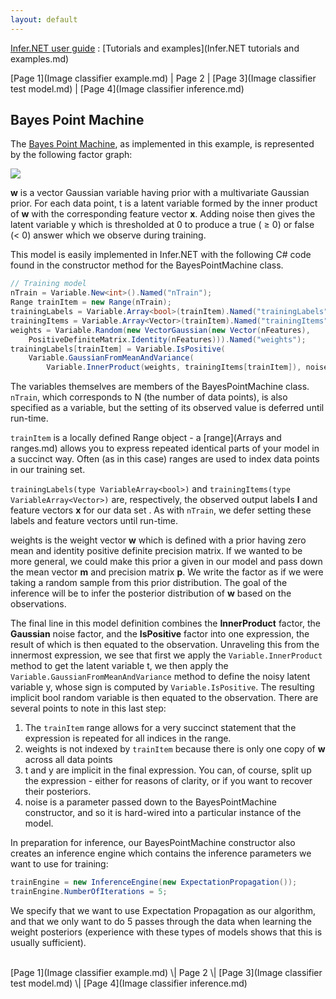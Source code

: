 ```yaml
---
layout: default 
--- 
```

[Infer.NET user guide](index.md) : [Tutorials and examples](Infer.NET tutorials and examples.md)

[Page 1](Image classifier example.md) \| Page 2 \| [Page 3](Image classifier test model.md) \| [Page 4](Image classifier inference.md)

## Bayes Point Machine

The [Bayes Point Machine](http://jmlr.org/papers/v1/herbrich01a.html), as implemented in this example, is represented by the following factor graph:

![](BayesPointMachine.png)

**w** is a vector Gaussian variable having prior with a multivariate Gaussian prior. For each data point, t is a latent variable formed by the inner product of **w** with the corresponding feature vector **x**. Adding noise then gives the latent variable y which is thresholded at 0 to produce a true ( ≥ 0) or false (< 0) answer which we observe during training.

This model is easily implemented in Infer.NET with the following C# code found in the constructor method for the BayesPointMachine class.

```csharp
// Training model  
nTrain = Variable.New<int>().Named("nTrain");  
Range trainItem = new Range(nTrain);  
trainingLabels = Variable.Array<bool>(trainItem).Named("trainingLabels");  
trainingItems = Variable.Array<Vector>(trainItem).Named("trainingItems");  
weights = Variable.Random(new VectorGaussian(new Vector(nFeatures),  
    PositiveDefiniteMatrix.Identity(nFeatures))).Named("weights");  
trainingLabels[trainItem] = Variable.IsPositive(  
    Variable.GaussianFromMeanAndVariance(  
        Variable.InnerProduct(weights, trainingItems[trainItem]), noise));
```

The variables themselves are members of the BayesPointMachine class. `nTrain`, which corresponds to N (the number of data points), is also specified as a variable, but the setting of its observed value is deferred until run-time.

`trainItem` is a locally defined Range object - a [range](Arrays and ranges.md) allows you to express repeated identical parts of your model in a succinct way. Often (as in this case) ranges are used to index data points in our training set.

`trainingLabels(type VariableArray<bool>)` and `trainingItems(type VariableArray<Vector>)` are, respectively, the observed output labels **l** and feature vectors **x** for our data set . As with `nTrain`, we defer setting these labels and feature vectors until run-time.

weights is the weight vector **w** which is defined with a prior having zero mean and identity positive definite precision matrix. If we wanted to be more general, we could make this prior a given in our model and pass down the mean vector **m** and precision matrix **p**. We write the factor as if we were taking a random sample from this prior distribution. The goal of the inference will be to infer the posterior distribution of **w** based on the observations.

The final line in this model definition combines the **InnerProduct** factor, the **Gaussian** noise factor, and the **IsPositive** factor into one expression, the result of which is then equated to the observation. Unraveling this from the innermost expression, we see that first we apply the `Variable.InnerProduct` method to get the latent variable t, we then apply the `Variable.GaussianFromMeanAndVariance` method to define the noisy latent variable y, whose sign is computed by `Variable.IsPositive`. The resulting implicit bool random variable is then equated to the observation. There are several points to note in this last step:

1.  The `trainItem` range allows for a very succinct statement that the expression is repeated for all indices in the range.
2.  weights is not indexed by `trainItem` because there is only one copy of **w** across all data points
3.  t and y are implicit in the final expression. You can, of course, split up the expression - either for reasons of clarity, or if you want to recover their posteriors.
4.  noise is a parameter passed down to the BayesPointMachine constructor, and so it is hard-wired into a particular instance of the model.

In preparation for inference, our BayesPointMachine constructor also creates an inference engine which contains the inference parameters we want to use for training:

```csharp
trainEngine = new InferenceEngine(new ExpectationPropagation());  
trainEngine.NumberOfIterations = 5;
```

We specify that we want to use Expectation Propagation as our algorithm, and that we only want to do 5 passes through the data when learning the weight posteriors (experience with these types of models shows that this is usually sufficient).

<br/>
[Page 1](Image classifier example.md) \| Page 2 \| [Page 3](Image classifier test model.md) \| [Page 4](Image classifier inference.md)
